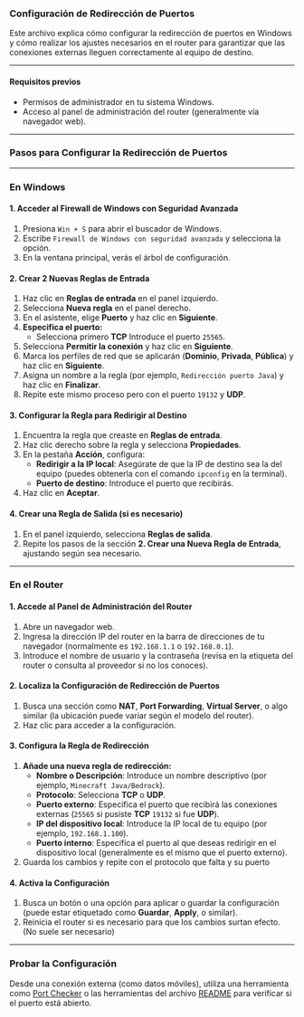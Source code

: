 ### Configuración de Redirección de Puertos

Este archivo explica cómo configurar la redirección de puertos en Windows y cómo realizar los ajustes necesarios en el router para garantizar que las conexiones externas lleguen correctamente al equipo de destino.

---

#### **Requisitos previos**
- Permisos de administrador en tu sistema Windows.
- Acceso al panel de administración del router (generalmente vía navegador web).

---

### **Pasos para Configurar la Redirección de Puertos**

---

### **En Windows**

#### **1. Acceder al Firewall de Windows con Seguridad Avanzada**
1. Presiona `Win + S` para abrir el buscador de Windows.
2. Escribe `Firewall de Windows con seguridad avanzada` y selecciona la opción.
3. En la ventana principal, verás el árbol de configuración.

#### **2. Crear 2 Nuevas Reglas de Entrada**
1. Haz clic en **Reglas de entrada** en el panel izquierdo.
2. Selecciona **Nueva regla** en el panel derecho.
3. En el asistente, elige **Puerto** y haz clic en **Siguiente**.
4. **Especifica el puerto:**
   - Selecciona primero **TCP**
    Introduce el puerto `25565`.
5. Selecciona **Permitir la conexión** y haz clic en **Siguiente**.
6. Marca los perfiles de red que se aplicarán (**Dominio**, **Privada**, **Pública**) y haz clic en **Siguiente**.
7. Asigna un nombre a la regla (por ejemplo, `Redirección puerto Java`) y haz clic en **Finalizar**.
8. Repite este mismo proceso pero con el puerto `19132` y **UDP**.


#### **3. Configurar la Regla para Redirigir al Destino**
1. Encuentra la regla que creaste en **Reglas de entrada**.
2. Haz clic derecho sobre la regla y selecciona **Propiedades**.
3. En la pestaña **Acción**, configura:
   - **Redirigir a la IP local**: Asegúrate de que la IP de destino sea la del equipo (puedes obtenerla con el comando `ipconfig` en la terminal).
   - **Puerto de destino**: Introduce el puerto que recibirás.
4. Haz clic en **Aceptar**.

#### **4. Crear una Regla de Salida (si es necesario)**
1. En el panel izquierdo, selecciona **Reglas de salida**.
2. Repite los pasos de la sección **2. Crear una Nueva Regla de Entrada**, ajustando según sea necesario.

---

### **En el Router**

#### **1. Accede al Panel de Administración del Router**
1. Abre un navegador web.
2. Ingresa la dirección IP del router en la barra de direcciones de tu navegador (normalmente es `192.168.1.1` o `192.168.0.1`).
3. Introduce el nombre de usuario y la contraseña (revisa en la etiqueta del router o consulta al proveedor si no los conoces).

#### **2. Localiza la Configuración de Redirección de Puertos**
1. Busca una sección como **NAT**, **Port Forwarding**, **Virtual Server**, o algo similar (la ubicación puede variar según el modelo del router).
2. Haz clic para acceder a la configuración.

#### **3. Configura la Regla de Redirección**
1. **Añade una nueva regla de redirección:**
   - **Nombre o Descripción**: Introduce un nombre descriptivo (por ejemplo, `Minecraft Java/Bedrock`).
   - **Protocolo**: Selecciona **TCP** o **UDP**.
   - **Puerto externo**: Especifica el puerto que recibirá las conexiones externas (`25565` si pusiste **TCP** `19132` si fue **UDP**).
   - **IP del dispositivo local**: Introduce la IP local de tu equipo (por ejemplo, `192.168.1.100`).
   - **Puerto interno**: Especifica el puerto al que deseas redirigir en el dispositivo local (generalmente es el mismo que el puerto externo).
2. Guarda los cambios y repite con el protocolo que falta y su puerto

#### **4. Activa la Configuración**
1. Busca un botón o una opción para aplicar o guardar la configuración (puede estar etiquetado como **Guardar**, **Apply**, o similar).
2. Reinicia el router si es necesario para que los cambios surtan efecto. (No suele ser necesario)

---

### **Probar la Configuración**
Desde una conexión externa (como datos móviles), utiliza una herramienta como [Port Checker](https://www.yougetsignal.com/tools/open-ports/) o las herramientas del archivo [README](/README.md) para verificar si el puerto está abierto.
